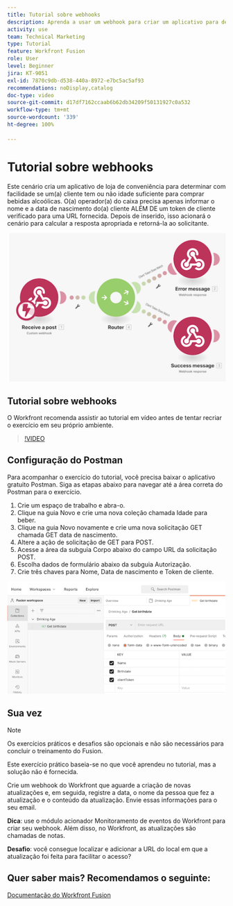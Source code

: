 ```yaml
---
title: Tutorial sobre webhooks
description: Aprenda a usar um webhook para criar um aplicativo para determinar se um(a) cliente tem ou não idade suficiente para comprar bebidas alcóolicas, sem sair do  [!DNL Adobe Workfront Fusion].
activity: use
team: Technical Marketing
type: Tutorial
feature: Workfront Fusion
role: User
level: Beginner
jira: KT-9051
exl-id: 7870c9db-d538-440a-8972-e7bc5ac5af93
recommendations: noDisplay,catalog
doc-type: video
source-git-commit: d17df7162ccaab6b62db34209f50131927c0a532
workflow-type: tm+mt
source-wordcount: '339'
ht-degree: 100%

---
```


# Tutorial sobre webhooks

Este cenário cria um aplicativo de loja de conveniência para determinar com facilidade se um(a) cliente tem ou não idade suficiente para comprar bebidas alcoólicas. O(a) operador(a) do caixa precisa apenas informar o nome e a data de nascimento do(a) cliente ALÉM DE um token de cliente verificado para uma URL fornecida. Depois de inserido, isso acionará o cenário para calcular a resposta apropriada e retorná-la ao solicitante.

![Uma imagem mostrando a utilização do módulo de comutação](assets/beyond-basic-modules-5.png)

## Tutorial sobre webhooks

O Workfront recomenda assistir ao tutorial em vídeo antes de tentar recriar o exercício em seu próprio ambiente.

>[!VIDEO](https://video.tv.adobe.com/v/335292/?quality=12&learn=on&enablevpops)


## Configuração do Postman

Para acompanhar o exercício do tutorial, você precisa baixar o aplicativo gratuito Postman. Siga as etapas abaixo para navegar até a área correta do Postman para o exercício.

1. Crie um espaço de trabalho e abra-o.
1. Clique na guia Novo e crie uma nova coleção chamada Idade para beber.
1. Clique na guia Novo novamente e crie uma nova solicitação GET chamada GET data de nascimento.
1. Altere a ação de solicitação de GET para POST.
1. Acesse a área da subguia Corpo abaixo do campo URL da solicitação POST.
1. Escolha dados de formulário abaixo da subguia Autorização.
1. Crie três chaves para Nome, Data de nascimento e Token de cliente.

![Uma imagem mostrando a utilização do módulo de comutação](assets/beyond-basic-modules-6.png)

## Sua vez

>[!NOTE]
>
>Os exercícios práticos e desafios são opcionais e não são necessários para concluir o treinamento do Fusion.

Este exercício prático baseia-se no que você aprendeu no tutorial, mas a solução não é fornecida.

Crie um webhook do Workfront que aguarde a criação de novas atualizações e, em seguida, registre a data, o nome da pessoa que fez a atualização e o conteúdo da atualização. Envie essas informações para o seu email.

**Dica**: use o módulo acionador Monitoramento de eventos do Workfront para criar seu webhook. Além disso, no Workfront, as atualizações são chamadas de notas.

**Desafio**: você consegue localizar e adicionar a URL do local em que a atualização foi feita para facilitar o acesso?


## Quer saber mais? Recomendamos o seguinte:

[Documentação do Workfront Fusion](https://experienceleague.adobe.com/docs/workfront/using/adobe-workfront-fusion/workfront-fusion-2.html?lang=br)
